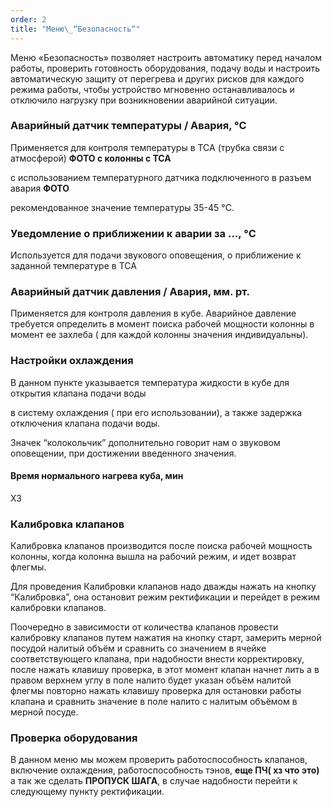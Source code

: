 ```yaml
---
order: 2
title: "Меню\_“Безопасность“"
---
```


Меню «Безопасность» позволяет настроить автоматику перед началом работы, проверить готовность оборудования, подачу воды и настроить автоматическую защиту от перегрева и других рисков для каждого режима работы, чтобы устройство мгновенно останавливалось и отключило нагрузку при возникновении аварийной ситуации.

### Аварийный датчик температуры / Авария, °C

Применяется для контроля температуры в ТСА (трубка связи с атмосферой) **ФОТО с колонны с ТСА**

 с использованием температурного датчика подключенного в разъем авария **ФОТО**

 рекомендованное значение  температуры 35-45 °C.

### Уведомление о приближении к аварии за …, °C

Используется для подачи звукового оповещения, о приближение к заданной температуре в ТСА

### Аварийный датчик давления / Авария, мм. рт.

Применяется для контроля давления в кубе. Аварийное давление требуется определить в момент поиска рабочей мощности колонны в момент ее захлеба ( для каждой колонны значения индивидуальны). 

### Настройки охлаждения

В данном пункте указывается температура жидкости в кубе для открытия клапана подачи воды

в  систему охлаждения ( при его использовании), а также задержка отключения клапана подачи воды. 

Значек “колокольчик” дополнительно говорит нам о звуковом оповещении, при достижении введенного значения.

#### Время нормального нагрева куба, мин

ХЗ

### Калибровка клапанов

Калибровка клапанов производится после поиска рабочей мощность колонны, когда колонна вышла на рабочий режим, и идет возврат флегмы.

Для проведения Калибровки клапанов надо дважды нажать на кнопку “Калибровка”, она остановит режим ректификации и перейдет в режим калибровки клапанов.

Поочередно в зависимости от количества клапанов провести калибровку клапанов путем нажатия на кнопку старт, замерить мерной посудой налитый объём и сравнить со значением в ячейке соответствующего клапана, при надобности внести корректировку, после нажать клавишу  проверка, в этот момент клапан начнет лить а в правом верхнем углу в поле налито будет указан объём налитой флегмы повторно нажать клавишу проверка для остановки работы клапана  и сравнить значение в поле налито  с налитым объёмом в мерной посуде.

### Проверка оборудования

В данном меню мы можем проверить работоспособность клапанов, включение охлаждения, работоспособность тэнов, **еще ПЧ( хз что это)** а так же сделать **ПРОПУСК ШАГА**, в случае надобности перейти к следующему пункту ректификации. 

### 


